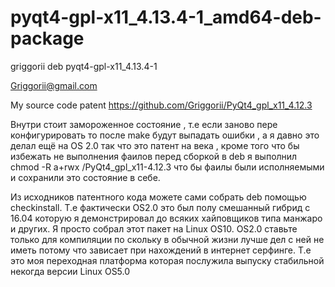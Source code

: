 # pyqt4-gpl-x11_4.13.4-1_amd64-deb-package
griggorii deb pyqt4-gpl-x11_4.13.4-1

Griggorii@gmail.com

My source code patent https://github.com/Griggorii/PyQt4_gpl_x11_4.12.3

Внутри стоит замороженное состояние , т.е если заново пере конфигурировать то после make будут выпадать ошибки , а я давно это делал ещё на OS 2.0 так что это патент на века , кроме того что бы избежать не выполнения фаилов перед сборкой в deb я выполнил 
chmod -R a+rwx /PyQt4_gpl_x11-4.12.3 что бы фаилы были исполняемыми и сохранили это состояние в себе.

Из исходников патентного кода можете сами собрать deb  помощью checkinstall. 
Т.е фактически OS2.0 это был полу смешанный гибрид с 16.04 которую я демонстрировал до всяких хайповщиков типа манжаро и других.
Я просто собрал этот пакет на Linux OS10. 
OS2.0 ставьте только для компиляции по скольку в обычной жизни лучше дел с ней не иметь потому что зависает при нахождений в интернет серфинге. Т.е это моя переходная платформа которая послужила выпуску стабильной некогда версии Linux OS5.0
